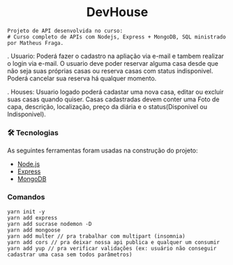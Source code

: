 <h1 align="center"> DevHouse </h1>

    Projeto de API desenvolvida no curso: 
    # Curso completo de APIs com Nodejs, Express + MongoDB, SQL ministrado por Matheus Fraga.
  
  . Usuario: Poderá fazer o cadastro na apliação via e-mail e tambem realizar o login via e-mail.
   O usuario deve poder reservar alguma casa desde que não seja suas próprias casas  ou reserva casas com status indisponivel.
   Poderá cancelar sua reserva há qualquer momento.
   
 . Houses: Usuario logado poderá cadastar uma nova casa, editar ou excluir suas casas quando quiser. Casas cadastradas devem conter uma Foto de capa, descrição, localização, preço da diária e o status(Disponivel ou Indisponivel).
 
### 🛠 Tecnologias

As seguintes ferramentas foram usadas na construção do projeto:

- [Node.js](https://nodejs.org/en/) 
- [Express](https://expressjs.com/pt-br/)
- [MongoDB](https://www.mongodb.com/atlas/database)
 
### Comandos 
 
```
yarn init -y
yarn add express
yarn add sucrase nodemon -D
yarn add mongoose
yarn add multer // pra trabalhar com multipart (insomnia)
yarn add cors // pra deixar nossa api publica e qualquer um consumir
yarn add yup // pra verificar validações (ex: usuário não conseguir cadastrar uma casa sem todos parâmetros)
